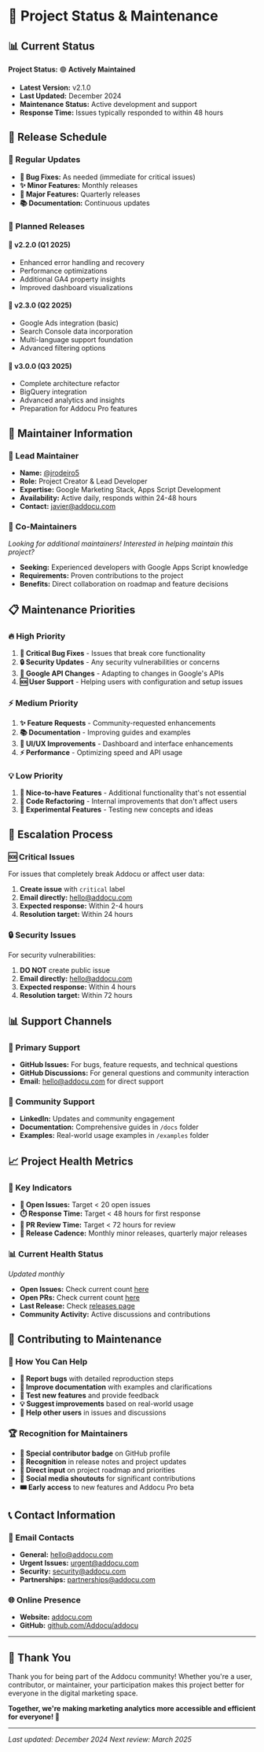 # 🚧 Project Status & Maintenance

## 📊 Current Status

**Project Status:** 🟢 **Actively Maintained**

- **Latest Version:** v2.1.0
- **Last Updated:** December 2024
- **Maintenance Status:** Active development and support
- **Response Time:** Issues typically responded to within 48 hours

## 🔄 Release Schedule

### 🎯 Regular Updates
- **🐛 Bug Fixes:** As needed (immediate for critical issues)
- **✨ Minor Features:** Monthly releases
- **🚀 Major Features:** Quarterly releases
- **📚 Documentation:** Continuous updates

### 📅 Planned Releases

#### 🎯 v2.2.0 (Q1 2025)
- Enhanced error handling and recovery
- Performance optimizations
- Additional GA4 property insights
- Improved dashboard visualizations

#### 🚀 v2.3.0 (Q2 2025)
- Google Ads integration (basic)
- Search Console data incorporation
- Multi-language support foundation
- Advanced filtering options

#### 🔮 v3.0.0 (Q3 2025)
- Complete architecture refactor
- BigQuery integration
- Advanced analytics and insights
- Preparation for Addocu Pro features

## 👥 Maintainer Information

### 🥇 Lead Maintainer
- **Name:** [@jrodeiro5](https://github.com/jrodeiro5)
- **Role:** Project Creator & Lead Developer
- **Expertise:** Google Marketing Stack, Apps Script Development
- **Availability:** Active daily, responds within 24-48 hours
- **Contact:** javier@addocu.com

### 🤝 Co-Maintainers
*Looking for additional maintainers! Interested in helping maintain this project?*
- **Seeking:** Experienced developers with Google Apps Script knowledge
- **Requirements:** Proven contributions to the project
- **Benefits:** Direct collaboration on roadmap and feature decisions

## 📋 Maintenance Priorities

### 🔥 High Priority
1. **🐛 Critical Bug Fixes** - Issues that break core functionality
2. **🔒 Security Updates** - Any security vulnerabilities or concerns
3. **🔄 Google API Changes** - Adapting to changes in Google's APIs
4. **🆘 User Support** - Helping users with configuration and setup issues

### ⚡ Medium Priority
1. **✨ Feature Requests** - Community-requested enhancements
2. **📚 Documentation** - Improving guides and examples
3. **🎨 UI/UX Improvements** - Dashboard and interface enhancements
4. **⚡ Performance** - Optimizing speed and API usage

### 💡 Low Priority
1. **🎁 Nice-to-have Features** - Additional functionality that's not essential
2. **🔧 Code Refactoring** - Internal improvements that don't affect users
3. **🧪 Experimental Features** - Testing new concepts and ideas

## 🚨 Escalation Process

### 🆘 Critical Issues
For issues that completely break Addocu or affect user data:
1. **Create issue** with `critical` label
2. **Email directly:** hello@addocu.com
3. **Expected response:** Within 2-4 hours
4. **Resolution target:** Within 24 hours

### 🔒 Security Issues
For security vulnerabilities:
1. **DO NOT** create public issue
2. **Email directly:** hello@addocu.com
3. **Expected response:** Within 4 hours
4. **Resolution target:** Within 72 hours

## 📊 Support Channels

### 🎯 Primary Support
- **GitHub Issues:** For bugs, feature requests, and technical questions
- **GitHub Discussions:** For general questions and community interaction
- **Email:** hello@addocu.com for direct support

### 💬 Community Support
- **LinkedIn:** Updates and community engagement
- **Documentation:** Comprehensive guides in `/docs` folder
- **Examples:** Real-world usage examples in `/examples` folder

## 📈 Project Health Metrics

### 🔢 Key Indicators
- **🐛 Open Issues:** Target < 20 open issues
- **⏱️ Response Time:** Target < 48 hours for first response
- **🔄 PR Review Time:** Target < 72 hours for review
- **📅 Release Cadence:** Monthly minor releases, quarterly major releases

### 📊 Current Health Status
*Updated monthly*

- **Open Issues:** Check current count [here](https://github.com/Addocu/addocu/issues)
- **Open PRs:** Check current count [here](https://github.com/Addocu/addocu/pulls)
- **Last Release:** Check [releases page](https://github.com/Addocu/addocu/releases)
- **Community Activity:** Active discussions and contributions

## 🤝 Contributing to Maintenance

### 🌟 How You Can Help
- **🐛 Report bugs** with detailed reproduction steps
- **📝 Improve documentation** with examples and clarifications
- **🧪 Test new features** and provide feedback
- **💡 Suggest improvements** based on real-world usage
- **🤝 Help other users** in issues and discussions

### 🏆 Recognition for Maintainers
- **📛 Special contributor badge** on GitHub profile
- **🎉 Recognition** in release notes and project updates
- **🎯 Direct input** on project roadmap and priorities
- **📱 Social media shoutouts** for significant contributions
- **🎟️ Early access** to new features and Addocu Pro beta

## 📞 Contact Information

### 📧 Email Contacts
- **General:** hello@addocu.com
- **Urgent Issues:** urgent@addocu.com
- **Security:** security@addocu.com
- **Partnerships:** partnerships@addocu.com

### 🌐 Online Presence
- **Website:** [addocu.com](https://addocu.com)
- **GitHub:** [github.com/Addocu/addocu](https://github.com/Addocu/addocu)

---

## 🙏 Thank You

Thank you for being part of the Addocu community! Whether you're a user, contributor, or maintainer, your participation makes this project better for everyone in the digital marketing space.

**Together, we're making marketing analytics more accessible and efficient for everyone! 🚀**

---

*Last updated: December 2024*
*Next review: March 2025*
